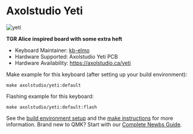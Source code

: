# Axolstudio Yeti

![yeti](https://i.imgur.com/eoRH6W1l.png)

**TGR Alice inspired board with some extra heft**

* Keyboard Maintainer: [kb-elmo](https://github.com/kb-elmo)
* Hardware Supported: Axolstudio Yeti PCB
* Hardware Availability: https://axolstudio.ca/yeti

Make example for this keyboard (after setting up your build environment):

    make axolstudio/yeti:default

Flashing example for this keyboard:

    make axolstudio/yeti:default:flash

See the [build environment setup](https://docs.qmk.fm/#/getting_started_build_tools) and the [make instructions](https://docs.qmk.fm/#/getting_started_make_guide) for more information. Brand new to QMK? Start with our [Complete Newbs Guide](https://docs.qmk.fm/#/newbs).
